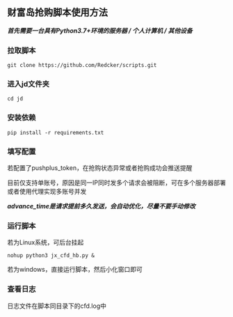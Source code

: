## 财富岛抢购脚本使用方法

***首先需要一台具有Python3.7+环境的服务器 / 个人计算机 / 其他设备***

### 拉取脚本

```shell
git clone https://github.com/Redcker/scripts.git
```

### 进入jd文件夹

```shell
cd jd
```

### 安装依赖

```shell
pip install -r requirements.txt
```

### 填写配置

若配置了pushplus_token，在抢购状态异常或者抢购成功会推送提醒

目前仅支持单账号，原因是同一IP同时发多个请求会被阻断，可在多个服务器部署或者使用代理实现多账号并发

***advance_time是请求提前多久发送，会自动优化，尽量不要手动修改***

### 运行脚本

若为Linux系统，可后台挂起

```shell
nohup python3 jx_cfd_hb.py &
```

若为windows，直接运行脚本，然后小化窗口即可

### 查看日志

日志文件在脚本同目录下的cfd.log中



